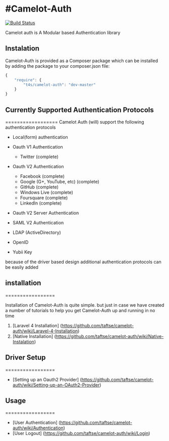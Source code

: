 #Camelot-Auth
============

[![Build Status](https://travis-ci.org/taftse/camelot-auth.png?branch=master)](https://travis-ci.org/taftse/camelot-auth)

Camelot auth is A Modular based Authentication library



## Instalation

Camelot-Auth is provided as a Composer package which can be installed by adding the package to your composer.json file:

```javascript
{
	"require": {
		"t4s/camelot-auth": "dev-master"
	}
}
```
## Currently Supported Authentication Protocols
==================
Camelot Auth (will) support the following authentication protocols 

* Local(form) authentication
* Oauth V1 Authentication
    * Twitter					(complete)
* Oauth V2 Authentication
    * Facebook					(complete)
    * Google (G+, YouTube, etc)	(complete)
    * GitHub 					(complete)
    * Windows Live				(complete)
    * Foursquare				(complete)
    * LinkedIn					(complete)

* Oauth V2 Server Authentication
* SAML V2 Authentication
* LDAP (ActiveDirectory) 
* OpenID
* Yubii Key

because of the driver based design additional authentication protocols can be easily added 

## installation
=================

Installation of Camelot-Auth is quite simple. but just in case we have created a number of tutorials to help you get Camelot-Auth up and running in no time

1. [Laravel 4 Installation] (https://github.com/taftse/camelot-auth/wiki/Laravel-4-Installation)
2. [Native Installation] (https://github.com/taftse/camelot-auth/wiki/Native-Instalation) 

## Driver Setup
=================
* [Setting up an Oauth2 Provider] (https://github.com/taftse/camelot-auth/wiki/Setting-up-an-OAuth2-Provider)

## Usage
=================

* [User Authentication] (https://github.com/taftse/camelot-auth/wiki/Authentication)
* [User Logout] (https://github.com/taftse/camelot-auth/wiki/Login)


